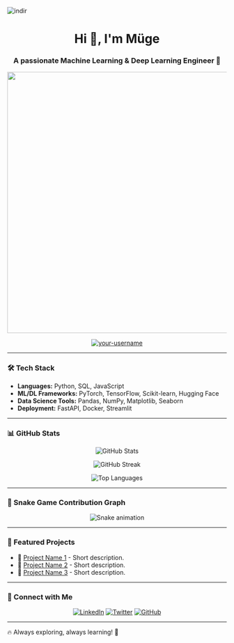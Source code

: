 ![indir](https://github.com/user-attachments/assets/3a1a1493-b4e5-4c3c-ac98-f79f33c80c98)<h1 align="center">Hi 👋, I'm Müge </h1>
<h3 align="center">A passionate Machine Learning & Deep Learning Engineer 🚀</h3>

<p align="center">
  <img src="https://pin.it/1EE4o7Xh4" width="600px" />
</p>

<p align="center">
  <a href="https://github.com/your-username">
    <img src="https://komarev.com/ghpvc/?username=your-username&label=Profile%20views&color=0e75b6&style=flat" alt="your-username" />
  </a>
</p>

---

### 🛠 Tech Stack

- **Languages:** Python, SQL, JavaScript
- **ML/DL Frameworks:** PyTorch, TensorFlow, Scikit-learn, Hugging Face
- **Data Science Tools:** Pandas, NumPy, Matplotlib, Seaborn
- **Deployment:** FastAPI, Docker, Streamlit

---

### 📊 GitHub Stats

<p align="center">
  <img src="https://github-readme-stats.vercel.app/api?username=your-username&show_icons=true&theme=radical" alt="GitHub Stats" />
</p>

<p align="center">
  <img src="https://github-readme-streak-stats.herokuapp.com/?user=your-username&theme=radical" alt="GitHub Streak" />
</p>

<p align="center">
  <img src="https://github-readme-stats.vercel.app/api/top-langs/?username=your-username&layout=compact&theme=radical" alt="Top Languages" />
</p>

---

### 🐍 Snake Game Contribution Graph

<p align="center">
  <img src="https://github.com/your-username/your-username/blob/output/github-contribution-grid-snake.svg" alt="Snake animation" />
</p>

---

### 🚀 Featured Projects

- 🌟 [Project Name 1](https://github.com/your-username/project1) - Short description.
- 🔬 [Project Name 2](https://github.com/your-username/project2) - Short description.
- 🎯 [Project Name 3](https://github.com/your-username/project3) - Short description.

---

### 🔗 Connect with Me

<p align="center">
  <a href="https://www.linkedin.com/in/your-profile"><img src="https://img.shields.io/badge/LinkedIn-blue?style=for-the-badge&logo=linkedin" alt="LinkedIn"></a>
  <a href="https://twitter.com/your-profile"><img src="https://img.shields.io/badge/Twitter-blue?style=for-the-badge&logo=twitter" alt="Twitter"></a>
  <a href="https://github.com/your-username"><img src="https://img.shields.io/badge/GitHub-black?style=for-the-badge&logo=github" alt="GitHub"></a>
</p>

---

🔥 Always exploring, always learning! 🚀
